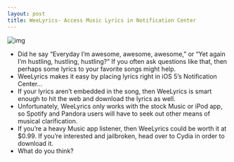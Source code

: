 ```yaml
---
layout: post
title: WeeLyrics- Access Music Lyrics in Notification Center
---
```

![img](http://media.idownloadblog.com/wp-content/uploads/2012/02/WeeLyrics-Screenshot.jpg)
* Did he say “Everyday I’m awesome, awesome, awesome,” or “Yet again I’m hustling, hustling, hustling?” If you often ask questions like that, then perhaps some lyrics to your favorite songs might help.
* WeeLyrics makes it easy by placing lyrics right in iOS 5’s Notification Center…
* If your lyrics aren’t embedded in the song, then WeeLyrics is smart enough to hit the web and download the lyrics as well.
* Unfortunately, WeeLyrics only works with the stock Music or iPod app, so Spotify and Pandora users will have to seek out other means of musical clarification.
* If you’re a heavy Music app listener, then WeeLyrics could be worth it at $0.99. If you’re interested and jailbroken, head over to Cydia in order to download it.
* What do you think?

